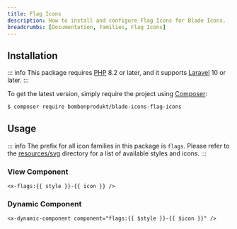 ```yaml
---
title: Flag Icons
description: How to install and configure Flag Icons for Blade Icons.
breadcrumbs: [Documentation, Families, Flag Icons]
---
```


## Installation

::: info
This package requires [PHP](https://www.php.net/) 8.2 or later, and it supports [Laravel](https://laravel.com/) 10 or later.
:::

To get the latest version, simply require the project using [Composer](https://getcomposer.org/):

```bash
$ composer require bombenprodukt/blade-icons-flag-icons
```

## Usage

::: info
The prefix for all icon families in this package is `flags`. Please refer to the [resources/svg](https://github.com/faustbrian/blade-icons-flag-icons/tree/main/resources/svg) directory for a list of available styles and icons.
:::

### View Component

```blade
<x-flags:{{ style }}-{{ icon }} />
```

### Dynamic Component

```blade
<x-dynamic-component component="flags:{{ $style }}-{{ $icon }}" />
```
